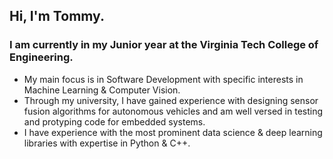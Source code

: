 ## Hi, I'm Tommy. 
### I am currently in my Junior year at the Virginia Tech College of Engineering. 
  - My main focus is in Software Development with specific interests in Machine Learning & Computer Vision.
  - Through my university, I have gained experience with designing sensor fusion algorithms for autonomous vehicles and am well versed in       testing and protyping code for embedded systems. 
  - I have experience with the most prominent data science & deep learning libraries with expertise in Python & C++.

